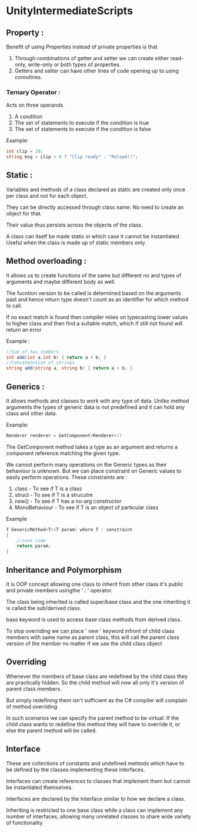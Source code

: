 # UnityIntermediateScripts
## Property : 
Benefit of using Properties instead of private properties is that 
1. Through combinations of getter and setter we can create either read-only, write-only or both types of properties.
2. Getters and setter can have other lines of code opening up to using coroutines.
### Ternary Operator :
Acts on three operands.
1. A condition
2. The set of statements to execute if the condition is true
3. The set of statements to execute if the condition is false

Example:
```c#
int clip = 10;
string msg = clip > 0 ? "Clip ready" : "Reload!!";
```
## Static :
Variables and methods of a class declared as static are created only once per class and not for each object.

They can be directly accessed through class name. No need to create an object for that.

Their value thus persists across the objects of the class.

A class can itself be made static in which case it cannot be instantiated. Useful when the class is made up of static members only.
## Method overloading :
It allows us to create functions of the same but different no and types of arguments and maybe different body as well.

The fucntion version to be called is determined based on the arguments past and hence return type doesn't count as an identifier for which method to call.

If no exact match is found then compiler relies on typecasting lower values to higher class and then find a suitable match, which if still not found will return an error

Example :
```c#
//Sum of two numbers
int add(int a,int b) { return a + b; }
//Concatenation of strings
string add(string a, string b) { return a + b; }
```
## Generics :
It allows methods and classes to work with any type of data. Unlike method arguments the types of generic data is not predefined and it can hold any class and other data.

Example:
```c#
Renderer renderer = GetComponent<Renderer>()
```
The GetComponent method takes a type as an argument and returns a component reference matching the given type.

We cannot perform many operations on the Generic types as their behaviour is unknown. But we can place constraint on Generic values to easily perform operations. These constraints are :
1. class - To see if T is a class
1. struct - To see if T is a strucutre
1. new() - To see if T has a no-arg constructor
1. MonoBehaviour - To see if T is an object of particular class

Example
```c#
T GenericMethod<T>(T param) where T : constraint
{
    //sone code
    return param;
}
```
## Inheritance and Polymorphism
It is OOP concept allowing one class to inherit from other class it's public and private members usingthe ' : ' operator. 

The class being inherited is called super/base class and the one inheriting it is called the sub/derived class.

base keyword is used to access base class methods from derived class.

To stop overriding we can place ' new ' keyword infront of child class members with same name as parent class, this will call the parent class version of the member no matter if we use the child class object
## Overriding
Whenever the members of base class are redefined by the child class they are practically hidden. So the child method will now all only it's version of parent class members.

But simply redefining them isn't sufficient as the C# compiler will complain of method overriding

In such scenarios we can specify the parent method to be virtual. If the child class wants to redefine this method they will have to override it, or else the parent method will be called.
## Interface
These are collections of constants and undefined mehtods which have to be defined by the classes implementing these interfaces.

Interfaces can create references to classes that implement them but cannot be instantiated themselves.

Interfaces are declared by the Interface similar to how we declare a class.

Inheriting is restricted to one base class while a class can implement any number of interfaces, allowing many unrelated classes to share wide variety of functionality

